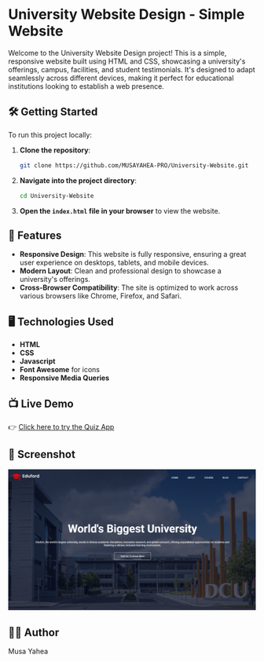 # University Website Design - Simple Website

Welcome to the University Website Design project! This is a simple, responsive website built using HTML and CSS, showcasing a university's offerings, campus, facilities, and student testimonials. It's designed to adapt seamlessly across different devices, making it perfect for educational institutions looking to establish a web presence.

## 🛠️ Getting Started

To run this project locally:

1. **Clone the repository**:
   ```bash
   git clone https://github.com/MUSAYAHEA-PRO/University-Website.git
   ```

2. **Navigate into the project directory**:
   ```bash
   cd University-Website
   ```

3. **Open the `index.html` file in your browser** to view the website.

## 🚀 Features

- **Responsive Design**: This website is fully responsive, ensuring a great user experience on desktops, tablets, and mobile devices.
- **Modern Layout**: Clean and professional design to showcase a university's offerings.
- **Cross-Browser Compatibility**: The site is optimized to work across various browsers like Chrome, Firefox, and Safari.

## 🖥️ Technologies Used
- **HTML**
- **CSS**
- **Javascript**
- **Font Awesome** for icons
- **Responsive Media Queries**

## 📺 Live Demo

👉 [Click here to try the Quiz App](https://musayahea-pro.github.io/University-Website/)

## 📸 Screenshot

![Quiz App Screenshot](Images/website.png)


## 👨‍💻 Author

Musa Yahea
